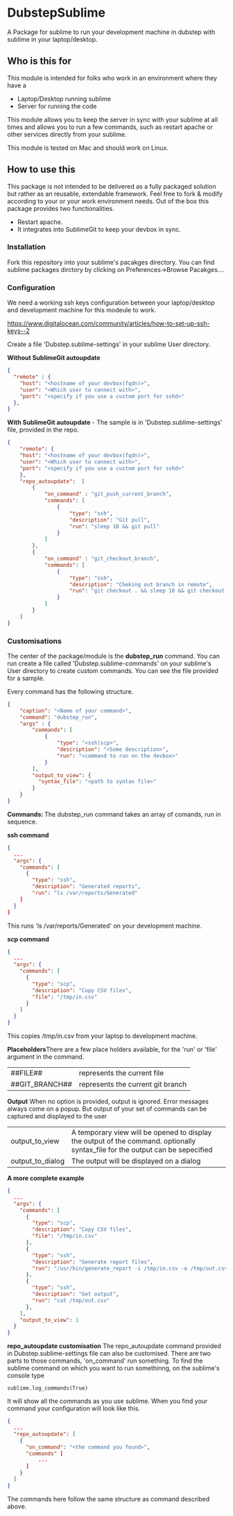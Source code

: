 DubstepSublime
==============

A Package for sublime to run your development machine in dubstep with sublime in your laptop/desktop.

<h2>Who is this for</h2>
This module is intended for folks who work in an environment where they have a
<ul>
<li>Laptop/Desktop running sublime</li>
<li>Server for running the code</li>
</ul>

This module allows you to keep the server in sync with your sublime at all times and allows you to run a few commands, such as restart apache or other services directly from your sublime.

This module is tested on Mac and should work on Linux.

<h2>How to use this</h2>
This package is not intended to be delivered as a fully packaged solution but rather as an reusable, extendable framework. Feel free to fork & modify according to your or your work environment needs. Out of the box this package provides two functionalities.
<ul>
<li>Restart apache.</li>
<li>It integrates into SublimeGit to keep your devbox in sync.</li>
</ul>

<h3>Installation</h3>
Fork this repository into your sublime's pacakges directory. You can find sublime packages dirctory by clicking on Preferences->Browse Pacakges....

<h3>Configuration</h3>
We need a working ssh keys configuration between your laptop/desktop and development machine for this modeule to work.

https://www.digitalocean.com/community/articles/how-to-set-up-ssh-keys--2

Create a file 'Dubstep.sublime-settings' in your sublime User directory. 

<b>Without SublimeGit autoupdate</b>

```JSON
{
  "remote" : {
    "host": "<hostname of your devbox(fqdn)>",
    "user": "<Which user to connect with>",
    "port": "<specify if you use a custom port for sshd>"
  },
}
```

<b>With SublimeGit autoupdate</b> - The sample is in 'Dubstep.sublime-settings' file, provided in the repo. 

```JSON
{	
	"remote": {
    "host": "<hostname of your devbox(fqdn)>",
    "user": "<Which user to connect with>",
    "port": "<specify if you use a custom port for sshd>"
	},
	"repo_autoupdate":  [
		{
			"on_command" : "git_push_current_branch",
			"commands": [
				{
					"type": "ssh",
					"description": "Git pull",
					"run": "sleep 10 && git pull"
				}
			]
		},
		{
			"on_command" : "git_checkout_branch",
			"commands": [
				{
					"type": "ssh",
					"description": "Cheking out branch in remote",
					"run": "git checkout . && sleep 10 && git checkout ##GIT_BRANCH##"
				}
			]
		}
	]
}

```
<h3>Customisations</h3>
The center of the package/module is the <b>dubstep_run</b> command. You can run create a file called 'Dubstep.sublime-commands' on your sublime's User directory to create custom commands. You can see the file provided for a sample.

Every command has the following structure.

```JSON
{
	"caption": "<Name of your command>",
	"command": "dubstep_run",
	"args" : {
		"commands": [
			{
				"type": "<ssh|scp>",
				"description": "<Some description>",
				"run": "<command to run on the devbox>"
			}
		],
		"output_to_view": {
		  "syntax_file": "<path to syntax file>"
		}
	}
}
```

<b>Commands: </b>The dubstep_run command takes an array of comands, run in sequence. <br />

<b>ssh command</b>
```JSON
{
  ...
  "args": {
    "commands": [
      {
        "type": "ssh",
        "description": "Generated reports",
        "run": "ls /var/reports/Generated"
    ]
  }
}
```
This runs 'ls /var/reports/Generated' on your development machine.

<b>scp command</b>
```JSON
{
  ...
  "args": {
    "commands": [
      {
        "type": "scp",
        "description": "Copy CSV files",
        "file": "/tmp/in.csv"
      }
    ]
  }
}
```

This copies /tmp/in.csv from your laptop to development machine.

<b>Placeholders</b>There are a few place holders available, for the 'run' or 'file' argument in the command.
<table>
<tr><td>##FILE##</td><td>represents the current file</td></tr>
<tr><td>##GIT_BRANCH##</td><td>represents the current git branch</td></tr>
</table>

<b>Output</b> When no option is provided, output is ignored. Error messages always come on a popup. But output of your set of commands can be captured and displayed to the user

<table>
<tr><td>output_to_view</td><td>A temporary view will be opened to display the output of the command. optionally syntax_file for the output can be sepecified</td></tr>
<tr><td>output_to_dialog</td><td>The output will be displayed on a dialog</td></tr>
</table>

<b>A more complete example</b>
```JSON
{
  ...
  "args": {
    "commands": [
      {
        "type": "scp",
        "description": "Copy CSV files",
        "file": "/tmp/in.csv"
      },
      {
        "type": "ssh",
        "description": "Generate report files",
        "run": "/usr/bin/generate_report -i /tmp/in.csv -o /tmp/out.csv"
      },
      {
        "type": "ssh",
        "description": "Get output",
        "run": "cat /tmp/out.csv"
      },
    ],
    "output_to_view": 1
  }
}
```

<b>repo_autoupdate customisation</b>
The repo_autoupdate command provided in Dubstep.sublime-settings file can also be customised. There are two parts to those commands, 'on_command' run something. To find the sublime command on which you want to run somethinng, on the sublime's console type 

```
sublime.log_commands(True)
```

It will show all the commands as you use sublime. When you find your command your configuration will look like this.
```JSON
{
  ...
  "repo_autoupdate": [
    {
      "on_command": "<the command you found>",
      "commands" [
          ...
      ]
    }
  ]
}
```

The commands here follow the same structure as command described above.
